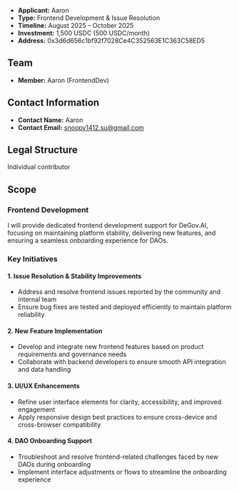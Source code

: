 - **Applicant:** Aaron
- **Type:** Frontend Development & Issue Resolution
- **Timeline:** August 2025 – October 2025
- **Investment:** 1,500 USDC (500 USDC/month)
- **Address:** 0x3d6d656c1bf92f7028Ce4C352563E1C363C58ED5

## Team

- **Member:** Aaron (FrontendDev)

## Contact Information

- **Contact Name:** Aaron
- **Contact Email:** snoopy1412.su@gmail.com

## Legal Structure

Individual contributor

## Scope

### Frontend Development

I will provide dedicated frontend development support for DeGov.AI, focusing on maintaining platform stability, delivering new features, and ensuring a seamless onboarding experience for DAOs.

### Key Initiatives

#### 1. Issue Resolution & Stability Improvements

- Address and resolve frontend issues reported by the community and internal team
- Ensure bug fixes are tested and deployed efficiently to maintain platform reliability

#### 2. New Feature Implementation

- Develop and integrate new frontend features based on product requirements and governance needs
- Collaborate with backend developers to ensure smooth API integration and data handling

#### 3. UI/UX Enhancements

- Refine user interface elements for clarity, accessibility, and improved engagement
- Apply responsive design best practices to ensure cross-device and cross-browser compatibility

#### 4. DAO Onboarding Support

- Troubleshoot and resolve frontend-related challenges faced by new DAOs during onboarding
- Implement interface adjustments or flows to streamline the onboarding experience
